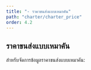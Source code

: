 ```yaml
---
title: "- ราคาขนส่งแบบเหมาคัน"
path: "charter/charter_price"
order: 4.2
---
```


## ราคาขนส่งแบบเหมาคัน

สำหรับจัดการข้อมูลราคาขนส่งแบบเหมาคัน:
